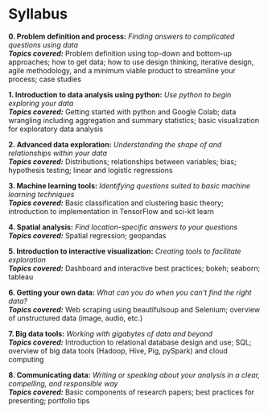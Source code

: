 # Syllabus 

**0. Problem definition and process:** *Finding answers to complicated questions using data*  
__*Topics covered:*__ Problem definition using top-down and bottom-up approaches; how to get data; how to use design thinking, iterative design, agile methodology, and a minimum viable product to streamline your process; case studies  
    
**1. Introduction to data analysis using python:** *Use python to begin exploring your data*  
__*Topics covered:*__ Getting started with python and Google Colab; data wrangling including aggregation and summary statistics; basic visualization for exploratory data analysis     
  
**2. Advanced data exploration:** *Understanding the shape of and relationships within your data*  
__*Topics covered:*__ Distributions; relationships between variables; bias; hypothesis testing; linear and logistic regressions  
  
**3. Machine learning tools:** *Identifying questions suited to basic machine learning techniques*  
__*Topics covered:*__ Basic classification and clustering basic theory; introduction to implementation in TensorFlow and sci-kit learn  
  
**4. Spatial analysis:** *Find location-specific answers to your questions*  
__*Topics covered:*__ Spatial regression; geopandas  
  
**5. Introduction to interactive visualization:** *Creating tools to facilitate exploration*  
__*Topics covered:*__ Dashboard and interactive best practices; bokeh; seaborn; tableau  
  
**6. Getting your own data:** *What can you do when you can't find the right data?*  
__*Topics covered:*__  Web scraping using beautifulsoup and Selenium; overview of unstructured data (image, audio, etc.)
  
**7. Big data tools:** *Working with gigabytes of data and beyond*  
__*Topics covered:*__ Introduction to relational database design and use; SQL; overview of big data tools (Hadoop, Hive, Pig, pySpark) and cloud computing  
  
**8. Communicating data:** *Writing or speaking about your analysis in a clear, compelling, and responsible way*  
__*Topics covered:*__ Basic components of research papers; best practices for presenting; portfolio tips  
  
